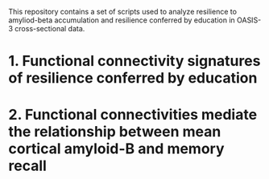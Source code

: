 This repository contains a set of scripts used to analyze resilience to amyliod-beta accumulation and resilience conferred by education in OASIS-3 cross-sectional data.

# 1. Functional connectivity signatures of resilience conferred by education

# 2. Functional connectivities mediate the relationship between mean cortical amyloid-B and memory recall

